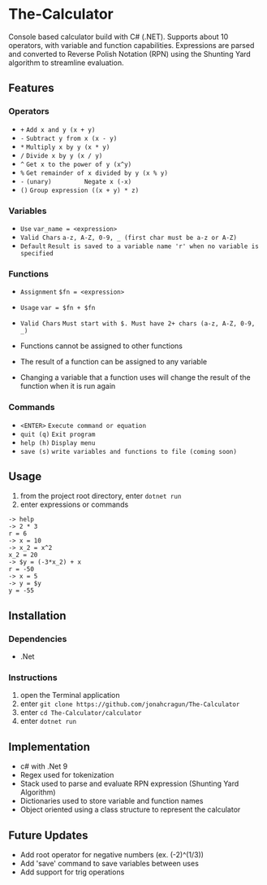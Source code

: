 # The-Calculator
Console based calculator build with C# (.NET). Supports about 10 operators, with variable and function capabilities. Expressions are parsed and converted to Reverse Polish Notation (RPN) using the Shunting Yard algorithm to streamline evaluation.

## Features
### Operators
-  `+`                 `Add x and y (x + y)`
-  `-`                 `Subtract y from x (x - y)`
-  `*`                 `Multiply x by y (x * y)`
-  `/`                 `Divide x by y (x / y)`
-  `^`                 `Get x to the power of y (x^y)`
-  `%`                 `Get remainder of x divided by y (x % y)`
-  `-` `(unary)         Negate x (-x)`
-  `()`                `Group expression ((x + y) * z)`

### Variables
-  `Use`               `var_name = <expression>`
-  `Valid Chars`       `a-z, A-Z, 0-9, _ (first char must be a-z or A-Z)`
-  `Default`           `Result is saved to a variable name 'r' when no variable is specified`

### Functions
-  `Assignment`        `$fn = <expression>`
-  `Usage`             `var = $fn + $fn`
-  `Valid Chars`       `Must start with $. Must have 2+ chars (a-z, A-Z, 0-9, _)`

-  Functions cannot be assigned to other functions
-  The result of a function can be assigned to any variable
-  Changing a variable that a function uses will change the result of the function when it is run again

### Commands
-  `<ENTER>`           `Execute command or equation`
-  `quit (q)`          `Exit program`
-  `help (h)`          `Display menu`
-  `save (s)`          `write variables and functions to file (coming soon)`

## Usage
1. from the project root directory, enter `dotnet run`
2. enter expressions or commands
```
-> help
-> 2 * 3
r = 6
-> x = 10
-> x_2 = x^2
x_2 = 20
-> $y = (-3*x_2) + x
r = -50
-> x = 5
-> y = $y
y = -55
```

## Installation
### Dependencies
- .Net

### Instructions
1. open the Terminal application
2. enter `git clone https://github.com/jonahcragun/The-Calculator`
3. enter `cd The-Calculator/calculator`
4. enter `dotnet run`

## Implementation
- c# with .Net 9
- Regex used for tokenization
- Stack used to parse and evaluate RPN expression (Shunting Yard Algorithm)
- Dictionaries used to store variable and function names
- Object oriented using a class structure to represent the calculator

## Future Updates
- Add root operator for negative numbers (ex. (-2)^(1/3))
- Add 'save' command to save variables between uses
- Add support for trig operations
